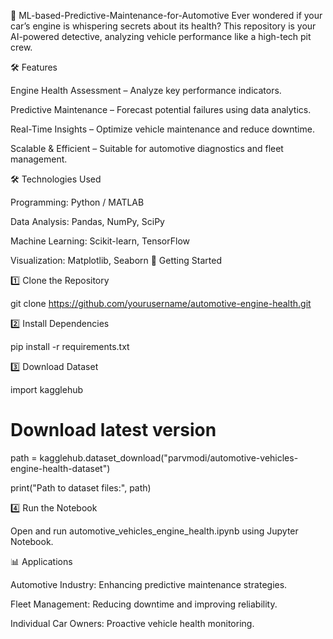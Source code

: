 🚗  ML-based-Predictive-Maintenance-for-Automotive
Ever wondered if your car’s engine is whispering secrets about its health? This repository is your AI-powered detective, analyzing vehicle performance like a high-tech pit crew.

🛠️ Features

Engine Health Assessment – Analyze key performance indicators.

Predictive Maintenance – Forecast potential failures using data analytics.

Real-Time Insights – Optimize vehicle maintenance and reduce downtime.

Scalable & Efficient – Suitable for automotive diagnostics and fleet management.

🛠️ Technologies Used

Programming: Python / MATLAB

Data Analysis: Pandas, NumPy, SciPy

Machine Learning: Scikit-learn, TensorFlow

Visualization: Matplotlib, Seaborn
🚀 Getting Started

1️⃣ Clone the Repository

git clone https://github.com/yourusername/automotive-engine-health.git

2️⃣ Install Dependencies

pip install -r requirements.txt

3️⃣ Download Dataset

import kagglehub

# Download latest version
path = kagglehub.dataset_download("parvmodi/automotive-vehicles-engine-health-dataset")

print("Path to dataset files:", path)

4️⃣ Run the Notebook

Open and run automotive_vehicles_engine_health.ipynb using Jupyter Notebook.

📊 Applications

Automotive Industry: Enhancing predictive maintenance strategies.

Fleet Management: Reducing downtime and improving reliability.

Individual Car Owners: Proactive vehicle health monitoring.
